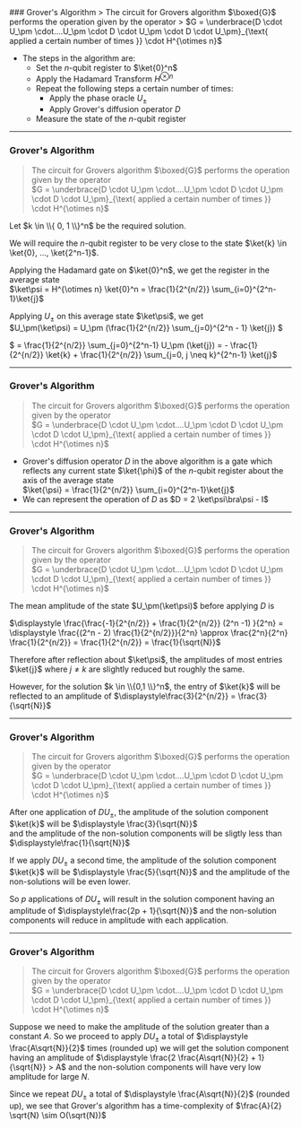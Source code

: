 <section data-markdown>
### Grover's Algorithm
> The circuit for Grovers algorithm $\boxed{G}$ performs the operation given by the operator  
> $G = \underbrace{D \cdot U_\pm \cdot....U_\pm \cdot D \cdot U_\pm \cdot D \cdot U_\pm}_{\text{ applied a certain number of times }} \cdot H^{\otimes n}$  

* The steps in the algorithm are:
    * Set the $n$-qubit register to $\ket{0}^n$
    * Apply the Hadamard Transform $H^{\otimes n}$
    * Repeat the following steps a certain number of times:
        * Apply the phase oracle $U_\pm$
        * Apply Grover's diffusion operator $D$
    * Measure the state of the $n$-qubit register

---
### Grover's Algorithm
> The circuit for Grovers algorithm $\boxed{G}$ performs the operation given by the operator  
> $G = \underbrace{D \cdot U_\pm \cdot....U_\pm \cdot D \cdot U_\pm \cdot D \cdot U_\pm}_{\text{ applied a certain number of times }} \cdot H^{\otimes n}$  

Let $k \in \\{ 0, 1 \\}^n$ be the required solution.

We will require the $n$-qubit register to be very close to the state $\ket{k} \in \ket{0}, ..., \ket{2^n-1}$.

Applying the Hadamard gate on $\ket{0}^n$, we get the register in the average state  
 $\ket\psi = H^{\otimes n} \ket{0}^n = \frac{1}{2^{n/2}} \sum_{i=0}^{2^n-1}\ket{j}$

Applying $U_\pm$ on this average state $\ket\psi$, we get  
 $U_\pm(\ket\psi) = U_\pm (\frac{1}{2^{n/2}} \sum_{j=0}^{2^n - 1} \ket{j}) $ 

$ = \frac{1}{2^{n/2}} \sum_{j=0}^{2^n-1} U_\pm (\ket{j}) = - \frac{1}{2^{n/2}} \ket{k} + \frac{1}{2^{n/2}} \sum_{j=0, j \neq k}^{2^n-1} \ket{j}$

---
### Grover's Algorithm
> The circuit for Grovers algorithm $\boxed{G}$ performs the operation given by the operator  
> $G = \underbrace{D \cdot U_\pm \cdot....U_\pm \cdot D \cdot U_\pm \cdot D \cdot U_\pm}_{\text{ applied a certain number of times }} \cdot H^{\otimes n}$  

* Grover's diffusion operator $D$ in the above algorithm is a gate which reflects any current state $\ket{\phi}$ of the $n$-qubit register about the axis of the average state   
   $\ket{\psi} = \frac{1}{2^{n/2}} \sum_{i=0}^{2^n-1}\ket{j}$
* We can represent the operation of $D$ as $D = 2 \ket\psi\bra\psi - I$

---
### Grover's Algorithm
> The circuit for Grovers algorithm $\boxed{G}$ performs the operation given by the operator  
> $G = \underbrace{D \cdot U_\pm \cdot....U_\pm \cdot D \cdot U_\pm \cdot D \cdot U_\pm}_{\text{ applied a certain number of times }} \cdot H^{\otimes n}$  

The mean amplitude of the state $U_\pm(\ket\psi)$ before applying $D$ is 

$\displaystyle \frac{\frac{-1}{2^{n/2}} + \frac{1}{2^{n/2}} (2^n -1) }{2^n} = \displaystyle \frac{(2^n - 2) \frac{1}{2^{n/2}}}{2^n} \approx \frac{2^n}{2^n} \frac{1}{2^{n/2}} = \frac{1}{2^{n/2}} = \frac{1}{\sqrt{N}}$

Therefore after reflection about $\ket\psi$, the amplitudes of most entries $\ket{j}$ where $j \neq k$ are slightly reduced but roughly the same.

However, for the solution $k \in \\{0,1 \\}^n$, the entry of $\ket{k}$ will be reflected to an amplitude of $\displaystyle\frac{3}{2^{n/2}} = \frac{3}{\sqrt{N}}$

---

### Grover's Algorithm
> The circuit for Grovers algorithm $\boxed{G}$ performs the operation given by the operator  
> $G = \underbrace{D \cdot U_\pm \cdot....U_\pm \cdot D \cdot U_\pm \cdot D \cdot U_\pm}_{\text{ applied a certain number of times }} \cdot H^{\otimes n}$  


After one application of $D U_\pm$, the amplitude of the solution component $\ket{k}$ will be $\displaystyle \frac{3}{\sqrt{N}}$   
and the amplitude of the non-solution components will be sligtly less than $\displaystyle\frac{1}{\sqrt{N}}$

If we apply $D U_\pm$ a second time, the amplitude of the solution component $\ket{k}$ will be $\displaystyle \frac{5}{\sqrt{N}}$ and the amplitude of the non-solutions will be even lower.

So $p$ applications of $D U_\pm$ will result in the solution component having an amplitude of $\displaystyle\frac{2p + 1}{\sqrt{N}}$ and the non-solution components will reduce in amplitude with each application.

---
### Grover's Algorithm
> The circuit for Grovers algorithm $\boxed{G}$ performs the operation given by the operator  
> $G = \underbrace{D \cdot U_\pm \cdot....U_\pm \cdot D \cdot U_\pm \cdot D \cdot U_\pm}_{\text{ applied a certain number of times }} \cdot H^{\otimes n}$  


Suppose we need to make the amplitude of the solution greater than a constant $A$.
So we proceed to apply $D U_\pm$ a total of $\displaystyle \frac{A\sqrt{N}}{2}$ times (rounded up) we will get the solution component having an amplitude of $\displaystyle \frac{2 \frac{A\sqrt{N}}{2} + 1}{\sqrt{N}} > A$ and the non-solution components will have very low amplitude for large $N$.

Since we repeat $D U_\pm$ a total of $\displaystyle \frac{A\sqrt{N}}{2}$ (rounded up), we see that Grover's algorithm has a time-complexity of $\frac{A}{2} \sqrt{N} \sim O(\sqrt{N})$



</section>
